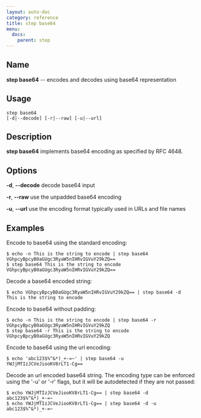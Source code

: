 ```yaml
---
layout: auto-doc
category: reference
title: step base64
menu:
  docs:
    parent: step
---
```


## Name
**step base64** -- encodes and decodes using base64 representation

## Usage

```raw
step base64
[-d|--decode] [-r|--raw] [-u|--url]
```

## Description

**step base64** implements base64 encoding as specified by RFC 4648.

## Options


**-d**, **--decode**
decode base64 input

**-r**, **--raw**
use the unpadded base64 encoding

**-u**, **--url**
use the encoding format typically used in URLs and file names

## Examples

Encode to base64 using the standard encoding:
```shell
$ echo -n This is the string to encode | step base64
VGhpcyBpcyB0aGUgc3RyaW5nIHRvIGVuY29kZQ==
$ step base64 This is the string to encode
VGhpcyBpcyB0aGUgc3RyaW5nIHRvIGVuY29kZQ==
```

Decode a base64 encoded string:
```shell
$ echo VGhpcyBpcyB0aGUgc3RyaW5nIHRvIGVuY29kZQ== | step base64 -d
This is the string to encode
```

Encode to base64 without padding:
```shell
$ echo -n This is the string to encode | step base64 -r
VGhpcyBpcyB0aGUgc3RyaW5nIHRvIGVuY29kZQ
$ step base64 -r This is the string to encode
VGhpcyBpcyB0aGUgc3RyaW5nIHRvIGVuY29kZQ
```

Encode to base64 using the url encoding:
```shell
$ echo 'abc123$%^&*)_+-=~' | step base64 -u
YWJjMTIzJCVeJiooKV8rLT1-Cg==
```

Decode an url encoded base64 string. The encoding type can be enforced
using the '-u' or '-r' flags, but it will be autodetected if they are not
passed:
```shell
$ echo YWJjMTIzJCVeJiooKV8rLT1-Cg== | step base64 -d
abc123$%^&*)_+-=~
$ echo YWJjMTIzJCVeJiooKV8rLT1-Cg== | step base64 -d -u
abc123$%^&*)_+-=~
```

